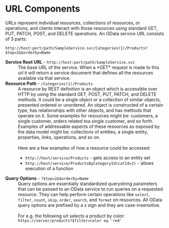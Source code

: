 # URL Components

URLs represent individual resources, collections of resources, or operations, and clients interact with those resources using standard GET, PUT, PATCH, POST, and DELETE operations. An OData service URL consists of 3 parts:

```
http://host:port/path/SampleService.svc/Categories(1)/Products?$top=2&$orderby=Name
```

<dl>
    <dt>
        <strong>Service Root URL</strong> - <code>http://host:port/path/SampleService.svc</code>
    </dt>
    <dd>
        The base URL of the service. When a *GET* request is made to this url it will return a service document that defines all the resources available via that service.
    </dd>
    <dt>
        <strong>Resource Path</strong> - <code>/Categories(1)/Products</code>
    </dt>
    <dd>
        A resource by REST definition is an object which is accessible over HTTP by using the standard GET, POST, PUT, PATCH, and DELETE methods. It could be a single object or a collection of similar objects, presented ordered or unordered. An object is constructed of a certain type, has relationships with other objects, and has methods that operate on it. Some examples for resources might be: customers, a single customer, orders related toa  single customer, and so forth. Examples of addressable aspects of these resources as exposed by the data model might be: collections of entities, a single entity, properties, links, operations, and so on.<br /><br />
        Here are a few examples of how a resource could be accessed:
        <ul>
            <li><code>http://host/service/Products</code> - gets access to an entity set</li>
            <li><code>http://host/service/ProductsByCategoryId(catId=2)</code> - allows execution of a function</li>
        </ul>
    </dd>
    <dt>
        <strong>Query Options</strong> - <code>?$top=2&$orderby=Name</code>
    </dt>
    <dd>
        Query options are essentially standardized querystring parameters that can be passed to an OData service to run queries on a requested resource. They can help perform certain operations like <code>select</code>, <code>filter</code>, <code>count</code>, <code>skip</code>, <code>order</code>, <code>search</code>, and <code>format</code> on resources. All OData query options are prefixed by a <code>$</code> sign and they are case-insensitive.<br /><br />
        For e.g. the following url selects a product by color: <code>https://server/products?$filter=color eq 'red'</code>
    </dd>
</dl>